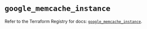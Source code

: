 # `google_memcache_instance`

Refer to the Terraform Registry for docs: [`google_memcache_instance`](https://registry.terraform.io/providers/hashicorp/google/6.24.0/docs/resources/memcache_instance).
